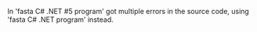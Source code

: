 In 'fasta C# .NET #5 program' got multiple errors in the source code, using 'fasta C# .NET program' instead.